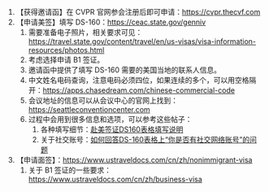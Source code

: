 1. 【获得邀请函】在 CVPR 官网参会注册后即可申请：<https://cvpr.thecvf.com>
2. 【申请美签】填写 DS-160：<https://ceac.state.gov/genniv>
    1. 需要准备电子照片，相关要求可见：<https://travel.state.gov/content/travel/en/us-visas/visa-information-resources/photos.html>
    2. 考虑选择申请 B1 签证。
    3. 邀请函中提供了填写 DS-160 需要的美国当地的联系人信息。
    4. 中文姓名电码查询，注意电码必须四位，如果连续的多个，可以用空格隔开：<https://apps.chasedream.com/chinese-commercial-code>
    5. 会议地址的信息可以从会议中心的官网上找到：<https://seattleconventioncenter.com>
    6. 过程中会用到很多信息和选项，可以参考这些帖子：
        1. 各种填写细节：[赴美签证DS160表格填写说明](https://www.zhihu.com/tardis/zm/art/238155975)
        2. 关于社交账号：[如何回答DS-160表格上“你是否有社交网络账号”的问题](https://sevissavvy.com/ds-160-social-media-presence-cn/)
3. 【申请面签】：<https://www.ustraveldocs.com/cn/zh/nonimmigrant-visa>
    1. 关于 B1 签证的一些要求：<https://www.ustraveldocs.com/cn/zh/business-visa>